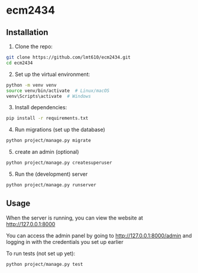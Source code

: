 # ecm2434

## Installation
1. Clone the repo:
```sh
git clone https://github.com/lmt610/ecm2434.git
cd ecm2434
```

2. Set up the virtual environment:
```sh
python -m venv venv
source venv/bin/activate  # Linux/macOS
venv\Scripts\activate  # Windows
```

3. Install dependencies:
```sh
pip install -r requirements.txt
```

4. Run migrations (set up the database)
```sh
python project/manage.py migrate
```

5. create an admin (optional)
```sh
python project/manage.py createsuperuser
```

5. Run the (development) server
```sh
python project/manage.py runserver
```

## Usage
When the server is running, you can view the website at http://127.0.0.1:8000

You can access the admin panel by going to http://127.0.0.1:8000/admin and logging in with the credentials
you set up earlier

To run tests (not set up yet):
```sh
python project/manage.py test
```
